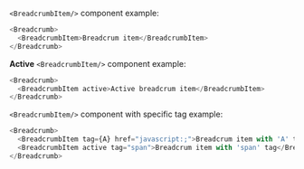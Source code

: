 `<BreadcrumbItem/>` component example:

```js
<Breadcrumb>
  <BreadcrumbItem>Breadcrum item</BreadcrumbItem>
</Breadcrumb>
```

**Active** `<BreadcrumbItem/>` component example:

```js
<Breadcrumb>
  <BreadcrumbItem active>Active breadcrum item</BreadcrumbItem>
</Breadcrumb>
```

`<BreadcrumbItem/>` component  with specific tag example:

```js
<Breadcrumb>
  <BreadcrumbItem tag={A} href="javascript:;">Breadcrum item with 'A' tag</BreadcrumbItem>
  <BreadcrumbItem active tag="span">Breadcrum item with 'span' tag</BreadcrumbItem>
</Breadcrumb>
```
